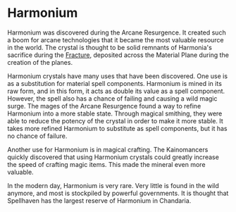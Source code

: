 # Harmonium
Harmonium was discovered during the Arcane Resurgence. It created such a boom for arcane technologies that it became the most valuable resource in the world. The crystal is thought to be solid remnants of Harmonia's sacrifice during the [Fracture](Gods%20and%20Mythos), deposited across the Material Plane during the creation of the planes.

Harmonium crystals have many uses that have been discovered. One use is as a substitution for material spell components. Harmonium is mined in its raw form, and in this form, it acts as double its value as a spell component. However, the spell also has a chance of failing and causing a wild magic surge. The mages of the Arcane Resurgence found a way to refine Harmonium into a more stable state. Through magical smithing, they were able to reduce the potency of the crystal in order to make it more stable. It takes more refined Harmonium to substitute as spell components, but it has no chance of failure.

Another use for Harmonium is in magical crafting. The Kainomancers quickly discovered that using Harmonium crystals could greatly increase the speed of crafting magic items. This made the mineral even more valuable.

In the modern day, Harmonium is very rare. Very little is found in the wild anymore, and most is stockpiled by powerful governments. It is thought that Spellhaven has the largest reserve of Harmonium in Chandaria.